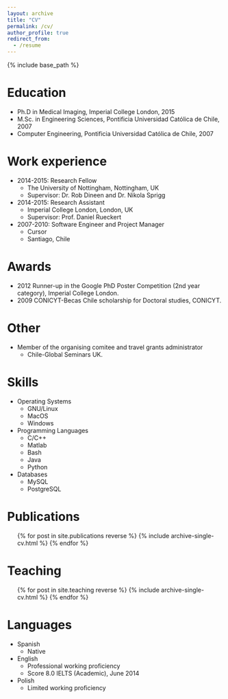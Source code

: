 ```yaml
---
layout: archive
title: "CV"
permalink: /cv/
author_profile: true
redirect_from:
  - /resume
---
```


{% include base_path %}

Education
======
* Ph.D in Medical Imaging, Imperial College London, 2015
* M.Sc. in Engineering Sciences, Pontificia Universidad Cat&oacute;lica de Chile, 2007
* Computer Engineering, Pontificia Universidad Cat&oacute;lica de Chile, 2007

Work experience
======
* 2014-2015: Research Fellow
  * The University of Nottingham, Nottingham, UK
  * Supervisor: Dr. Rob Dineen and Dr. Nikola Sprigg
* 2014-2015: Research Assistant
  * Imperial College London, London, UK
  * Supervisor: Prof. Daniel Rueckert
* 2007-2010: Software Engineer and Project Manager
  * Cursor
  * Santiago, Chile
  
Awards
======
* 2012 Runner-up in the Google PhD Poster Competition (2nd year category), Imperial College London.
* 2009 CONICYT-Becas Chile scholarship for Doctoral studies, CONICYT.
  
Other
======
* Member of the organising comitee and travel grants administrator
  * Chile-Global Seminars UK.
  
Skills
======
* Operating Systems
  * GNU/Linux
  * MacOS
  * Windows
* Programming Languages
  * C/C++
  * Matlab
  * Bash
  * Java
  * Python
* Databases
  * MySQL
  * PostgreSQL
  
Publications
======
  <ul>{% for post in site.publications reverse %}
    {% include archive-single-cv.html %}
  {% endfor %}</ul>
  
  
Teaching
======
  <ul>{% for post in site.teaching reverse %}
    {% include archive-single-cv.html %}
  {% endfor %}</ul>

Languages
======
* Spanish
  * Native
* English
  * Professional working proficiency
  * Score 8.0 IELTS (Academic), June 2014
* Polish
  * Limited working proficiency